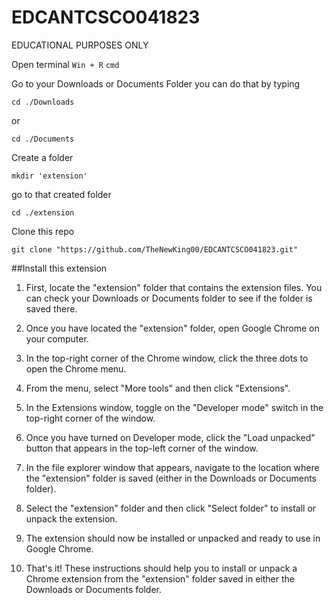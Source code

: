 # EDCANTCSCO041823
EDUCATIONAL PURPOSES ONLY

Open terminal
``` Win + R ```
``` cmd  ```

Go to your Downloads or Documents Folder you can do that by typing
```
cd ./Downloads
```
or
```
cd ./Documents
```
Create a folder
```
mkdir 'extension'
```
go to that created folder
```
cd ./extension
```
Clone this repo
```
git clone "https://github.com/TheNewKing00/EDCANTCSCO041823.git"
```
##Install this extension
1. First, locate the "extension" folder that contains the extension files. You can check your Downloads or Documents folder to see if the folder is saved there.

2. Once you have located the "extension" folder, open Google Chrome on your computer.

3. In the top-right corner of the Chrome window, click the three dots to open the Chrome menu.

4. From the menu, select "More tools" and then click "Extensions".

5. In the Extensions window, toggle on the "Developer mode" switch in the top-right corner of the window.

6. Once you have turned on Developer mode, click the "Load unpacked" button that appears in the top-left corner of the window.

7. In the file explorer window that appears, navigate to the location where the "extension" folder is saved (either in the Downloads or Documents folder).

8. Select the "extension" folder and then click "Select folder" to install or unpack the extension.

9. The extension should now be installed or unpacked and ready to use in Google Chrome.

10. That's it! These instructions should help you to install or unpack a Chrome extension from the "extension" folder saved in either the Downloads or Documents folder.

